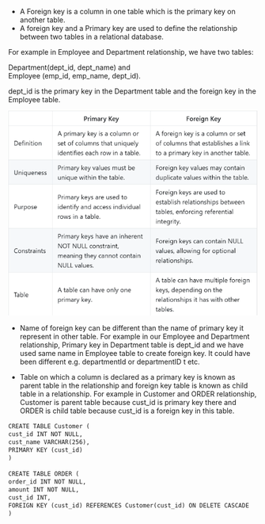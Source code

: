 * A Foreign key is a column in one table which is the primary key on another table. 
* A foreign key and a Primary key are used to define the relationship between two tables in a relational database. 

For example in Employee and Department relationship, we have two tables: 

Department(dept_id, dept_name) and  
Employee (emp_id, emp_name, dept_id). 

dept_id is the primary key in the Department table and the foreign key in the Employee table.


![primaryVsForeignKey.png](primaryVsForeignKey.png)

* Name of foreign key can be different than the name of primary key it represent in other table. 
For example in our Employee and Department relationship, Primary key in Department table is dept_id  and 
we have used same name in Employee table to create foreign key. 
It could have been different e.g. departmentId or departmentID t etc.

* Table on which a column is declared as a primary key is known as parent table in the relationship and foreign key table is known as child table in a relationship. 
For example in Customer and ORDER relationship, Customer is parent table because cust_id is primary key there and ORDER is child table because cust_id is a foreign key in this table.


```
CREATE TABLE Customer (
cust_id INT NOT NULL, 
cust_name VARCHAR(256),                      
PRIMARY KEY (cust_id)
)

CREATE TABLE ORDER (
order_id INT NOT NULL,
amount INT NOT NULL,
cust_id INT,
FOREIGN KEY (cust_id) REFERENCES Customer(cust_id) ON DELETE CASCADE
) 
```